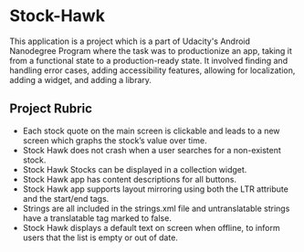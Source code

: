 # Stock-Hawk
This application is a project which is a part of Udacity's Android Nanodegree Program where the task was to productionize an app, taking it from a functional state to a production-ready state. It involved finding and handling error cases, adding accessibility features, allowing for localization, adding a widget, and adding a library.

## Project Rubric
* Each stock quote on the main screen is clickable and leads to a new screen which graphs the stock’s value over time.
* Stock Hawk does not crash when a user searches for a non-existent stock.
* Stock Hawk Stocks can be displayed in a collection widget.
* Stock Hawk app has content descriptions for all buttons.
* Stock Hawk app supports layout mirroring using both the LTR attribute and the start/end tags.
* Strings are all included in the strings.xml file and untranslatable strings have a translatable tag marked to false.
* Stock Hawk displays a default text on screen when offline, to inform users that the list is empty or out of date.